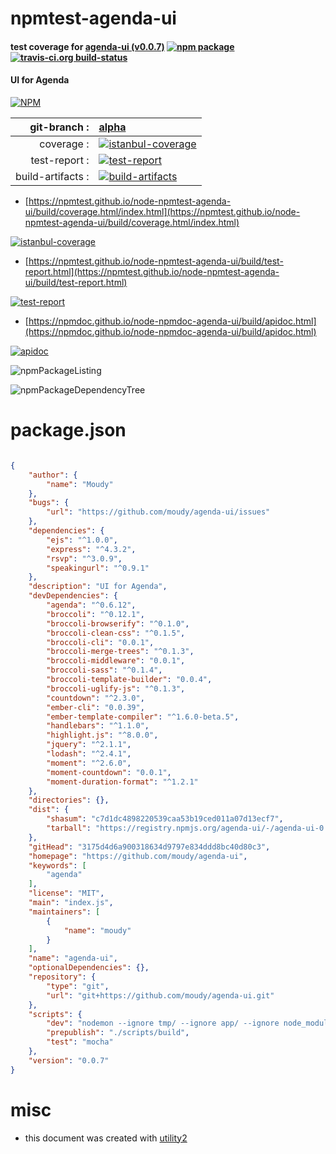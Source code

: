 # npmtest-agenda-ui

#### test coverage for  [agenda-ui (v0.0.7)](https://github.com/moudy/agenda-ui)  [![npm package](https://img.shields.io/npm/v/npmtest-agenda-ui.svg?style=flat-square)](https://www.npmjs.org/package/npmtest-agenda-ui) [![travis-ci.org build-status](https://api.travis-ci.org/npmtest/node-npmtest-agenda-ui.svg)](https://travis-ci.org/npmtest/node-npmtest-agenda-ui)

#### UI for Agenda

[![NPM](https://nodei.co/npm/agenda-ui.png?downloads=true&downloadRank=true&stars=true)](https://www.npmjs.com/package/agenda-ui)

| git-branch : | [alpha](https://github.com/npmtest/node-npmtest-agenda-ui/tree/alpha)|
|--:|:--|
| coverage : | [![istanbul-coverage](https://npmtest.github.io/node-npmtest-agenda-ui/build/coverage.badge.svg)](https://npmtest.github.io/node-npmtest-agenda-ui/build/coverage.html/index.html)|
| test-report : | [![test-report](https://npmtest.github.io/node-npmtest-agenda-ui/build/test-report.badge.svg)](https://npmtest.github.io/node-npmtest-agenda-ui/build/test-report.html)|
| build-artifacts : | [![build-artifacts](https://npmtest.github.io/node-npmtest-agenda-ui/glyphicons_144_folder_open.png)](https://github.com/npmtest/node-npmtest-agenda-ui/tree/gh-pages/build)|

- [https://npmtest.github.io/node-npmtest-agenda-ui/build/coverage.html/index.html](https://npmtest.github.io/node-npmtest-agenda-ui/build/coverage.html/index.html)

[![istanbul-coverage](https://npmtest.github.io/node-npmtest-agenda-ui/build/screenCapture.buildCi.browser.%252Ftmp%252Fbuild%252Fcoverage.lib.html.png)](https://npmtest.github.io/node-npmtest-agenda-ui/build/coverage.html/index.html)

- [https://npmtest.github.io/node-npmtest-agenda-ui/build/test-report.html](https://npmtest.github.io/node-npmtest-agenda-ui/build/test-report.html)

[![test-report](https://npmtest.github.io/node-npmtest-agenda-ui/build/screenCapture.buildCi.browser.%252Ftmp%252Fbuild%252Ftest-report.html.png)](https://npmtest.github.io/node-npmtest-agenda-ui/build/test-report.html)

- [https://npmdoc.github.io/node-npmdoc-agenda-ui/build/apidoc.html](https://npmdoc.github.io/node-npmdoc-agenda-ui/build/apidoc.html)

[![apidoc](https://npmdoc.github.io/node-npmdoc-agenda-ui/build/screenCapture.buildCi.browser.%252Ftmp%252Fbuild%252Fapidoc.html.png)](https://npmdoc.github.io/node-npmdoc-agenda-ui/build/apidoc.html)

![npmPackageListing](https://npmtest.github.io/node-npmtest-agenda-ui/build/screenCapture.npmPackageListing.svg)

![npmPackageDependencyTree](https://npmtest.github.io/node-npmtest-agenda-ui/build/screenCapture.npmPackageDependencyTree.svg)



# package.json

```json

{
    "author": {
        "name": "Moudy"
    },
    "bugs": {
        "url": "https://github.com/moudy/agenda-ui/issues"
    },
    "dependencies": {
        "ejs": "^1.0.0",
        "express": "^4.3.2",
        "rsvp": "^3.0.9",
        "speakingurl": "^0.9.1"
    },
    "description": "UI for Agenda",
    "devDependencies": {
        "agenda": "^0.6.12",
        "broccoli": "^0.12.1",
        "broccoli-browserify": "^0.1.0",
        "broccoli-clean-css": "^0.1.5",
        "broccoli-cli": "0.0.1",
        "broccoli-merge-trees": "^0.1.3",
        "broccoli-middleware": "0.0.1",
        "broccoli-sass": "^0.1.4",
        "broccoli-template-builder": "0.0.4",
        "broccoli-uglify-js": "^0.1.3",
        "countdown": "^2.3.0",
        "ember-cli": "0.0.39",
        "ember-template-compiler": "^1.6.0-beta.5",
        "handlebars": "^1.1.0",
        "highlight.js": "^8.0.0",
        "jquery": "^2.1.1",
        "lodash": "^2.4.1",
        "moment": "^2.6.0",
        "moment-countdown": "0.0.1",
        "moment-duration-format": "^1.2.1"
    },
    "directories": {},
    "dist": {
        "shasum": "c7d1dc4898220539caa53b19ced011a07d13ecf7",
        "tarball": "https://registry.npmjs.org/agenda-ui/-/agenda-ui-0.0.7.tgz"
    },
    "gitHead": "3175d4d6a900318634d9797e834ddd8bc40d80c3",
    "homepage": "https://github.com/moudy/agenda-ui",
    "keywords": [
        "agenda"
    ],
    "license": "MIT",
    "main": "index.js",
    "maintainers": [
        {
            "name": "moudy"
        }
    ],
    "name": "agenda-ui",
    "optionalDependencies": {},
    "repository": {
        "type": "git",
        "url": "git+https://github.com/moudy/agenda-ui.git"
    },
    "scripts": {
        "dev": "nodemon --ignore tmp/ --ignore app/ --ignore node_modules/ dev.js",
        "prepublish": "./scripts/build",
        "test": "mocha"
    },
    "version": "0.0.7"
}
```



# misc
- this document was created with [utility2](https://github.com/kaizhu256/node-utility2)

